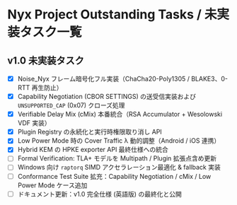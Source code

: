 # Nyx Project Outstanding Tasks / 未実装タスク一覧

## v1.0 未実装タスク
- [x] Noise_Nyx フレーム暗号化フル実装（ChaCha20-Poly1305 / BLAKE3、0-RTT 再生防止）
- [x] Capability Negotiation (CBOR SETTINGS) の送受信実装および `UNSUPPORTED_CAP` (0x07) クローズ処理
- [x] Verifiable Delay Mix (cMix) 本番統合（RSA Accumulator + Wesolowski VDF 実装）
- [x] Plugin Registry の永続化と実行時権限取り消し API
- [x] Low Power Mode 時の Cover Traffic λ 動的調整（Android / iOS 連携）
- [x] Hybrid KEM の HPKE exporter API 最終仕様への統合
- [ ] Formal Verification: TLA+ モデルを Multipath / Plugin 拡張点含め更新
- [ ] Windows 向け `raptorq` SIMD アクセラレーション最適化 & fallback 実装
- [ ] Conformance Test Suite 拡充：Capability Negotiation / cMix / Low Power Mode ケース追加
- [ ] ドキュメント更新：v1.0 完全仕様 (英語版) の最終化と公開 